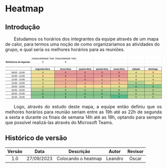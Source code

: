 # Heatmap

## Introdução
&emsp;&emsp;Estudamos os horários dos integrantes da equipe através de um mapa de calor, para termos uma noção de como organizariamos as atividades do grupo, e qual seria os melhores horários para as reuniões.

![](../assets/heatmap.png)

<p align="justify">&emsp;&emsp;Logo, através do estudo deste mapa, a equipe então definiu que os melhores horários para reunião seriam entre as 19h até as 22h de segunda a sexta e durante os finais de semana 14h até as 18h, optando para sempre que possível realizá-las através do Microsoft Teams.</p>

## Histórico de versão
<center>

| Versão | Data | Descrição  | Autor        | Revisor |
| :-----: | :----: | :----------: | :------------: | :--------: |
| 1.0 | 27/09/2023 |  Colocando o heatmap| Leandro | Oscar |

</center>


